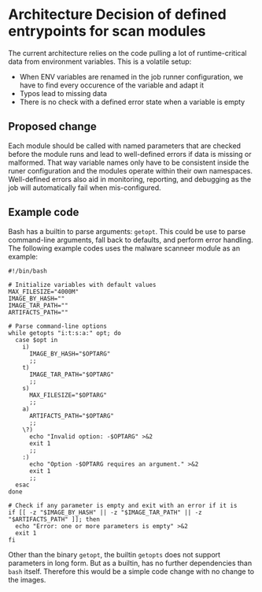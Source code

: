 # Architecture Decision of defined entrypoints for scan modules

The current architecture relies on the code pulling a lot of runtime-critical data from environment variables.
This is a volatile setup:
 * When ENV variables are renamed in the job runner configuration, we have to find every occurence of the variable and adapt it
 * Typos lead to missing data
 * There is no check with a defined error state when a variable is empty

 ## Proposed change

 Each module should be called with named parameters that are checked before the module runs and lead to well-defined errors if data is missing or malformed. That way variable names only have to be consistent inside the runer configuration and the modules operate within their own namespaces.
 Well-defined errors also aid in monitoring, reporting, and debugging as the job will automatically fail when mis-configured.

## Example code

Bash has a builtin to parse arguments: `getopt`. This could be use to parse command-line arguments, fall back to defaults, and perform error handling.
The following example codes uses the malware scanneer module as an example:

```shell
#!/bin/bash

# Initialize variables with default values
MAX_FILESIZE="4000M"
IMAGE_BY_HASH=""
IMAGE_TAR_PATH=""
ARTIFACTS_PATH=""

# Parse command-line options
while getopts "i:t:s:a:" opt; do
  case $opt in
    i)
      IMAGE_BY_HASH="$OPTARG"
      ;;
    t)
      IMAGE_TAR_PATH="$OPTARG"
      ;;
    s)
      MAX_FILESIZE="$OPTARG"
      ;;
    a)
      ARTIFACTS_PATH="$OPTARG"
      ;;
    \?)
      echo "Invalid option: -$OPTARG" >&2
      exit 1
      ;;
    :)
      echo "Option -$OPTARG requires an argument." >&2
      exit 1
      ;;
  esac
done

# Check if any parameter is empty and exit with an error if it is
if [[ -z "$IMAGE_BY_HASH" || -z "$IMAGE_TAR_PATH" || -z "$ARTIFACTS_PATH" ]]; then
  echo "Error: one or more parameters is empty" >&2
  exit 1
fi
```

Other than the binary `getopt`, the builtin `getopts` does not support parameters in long form. But as a builtin, has no further dependencies than `bash` itself.
Therefore this would be a simple code change with no change to the images.